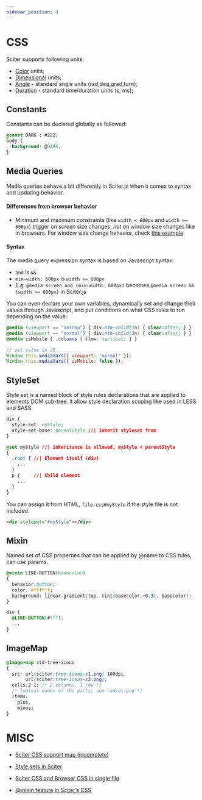 ```yaml
---
sidebar_position: 3
---
```


# CSS

Sciter supports following units:

  * [Color](units/color) units;
  * [Dimensional](units/dimentional) units;
  * [Angle](https://developer.mozilla.org/en-US/docs/Web/CSS/angle) - standard angle units (rad,deg,grad,turn);
  * [Duration](https://developer.mozilla.org/en-US/docs/Web/CSS/time) - standard time/duration units (s, ms);


## Constants

Constants can be declared globally as followed:

```CSS
@const DARK : #222;
body {
  background: @DARK;
}
```

## Media Queries

Media queries behave a bit differently in Sciter.js when it comes to syntax and updating behavior.

#### Differences from browser behavior
* Minimum and maximum constraints (like `width < 600px` and `width >= 600px`) trigger on _screen_ size changes, _not_ on window size changes like in browsers. For window size change behavior, check [this example](https://sciter.com/forums/topic/media-with-css-only/#post-76753)

#### Syntax
The media query expression syntax is based on Javascript syntax:
  * `and` is `&&`
  * `min-width: 600px` is `width >= 600px`
  * E.g. `@media screen and (min-width: 600px)` becomes `@media screen && (width >= 600px)` in Sciter.js

You can even declare your own variables, dynamically set and change their values through Javascript, and put conditions on what CSS rules to run depending on the value:

```CSS
@media (viewport == "narrow") { div:nth-child(1n) { clear:after; } }
@media (viewport == "normal") { div:nth-child(2n) { clear:after; } }
@media isMobile { .columns { flow: vertical; } }
```
```javascript
// set value in JS
Window.this.mediaVars({ viewport: "normal" });
Window.this.mediaVars({ isMobile: false });
```

## StyleSet

Style set is a named block of style rules declarations that are applied to elements DOM sub-tree.
it allow style declaration scoping like used in LESS and SASS

```CSS
div { 
  style-set: myStyle;
  style-set-base: parentStyle //| inherit styleset from
}

@set myStyle //| inheritance is allowed, myStyle < parentStyle
{ 
  :root { //| Element itself (div)
    ...
  }
  p {     //| Child element
    ...
  }
}
```

You can assign it from HTML, `file.css#myStyle` if the style file is not included.

```XML
<div styleset="#myStyle"></div>
```

## Mixin

Named set of CSS properties that can be applied by @name to CSS rules, can use params.

```CSS
@mixin LIKE-BUTTON(basecolor)
{
  behavior:button;
  color: #ffffff;
  background: linear-gradient(top, tint(basecolor,+0.3), basecolor);
}

div {
  @LIKE-BUTTON(#fff);
  ...
}
```

## ImageMap

```CSS
@image-map std-tree-icons
{
  src: url(sciter:tree-icons-x1.png) 100dpi,
       url(sciter:tree-icons-x2.png);
  cells:2 1; /* 2 columns, 1 row */
  /* logical names of the parts, see radios.png */ 
  items:
    plus,
    minus;
}
```

# MISC

- [Sciter CSS support map (incomplete)](https://sciter.com/docs/content/css/cssmap.html)

- [Style sets in Sciter](https://sciter.com/style-sets-in-h-smile-core/)

- [Sciter CSS and Browser CSS in single file](https://sciter.com/road-to-sciter-js-step-i-supports-px-ppx-dip/)

- [@mixin feature in Sciter’s CSS](https://sciter.com/mixin-feature-in-sciters-css/)

